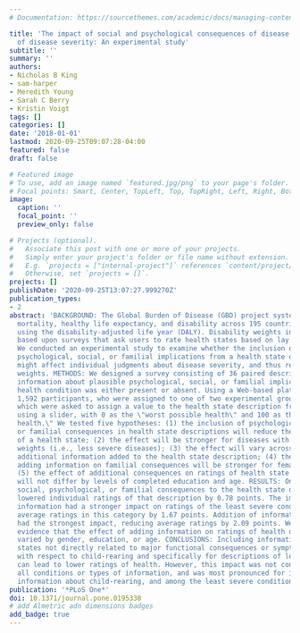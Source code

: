 ```yaml
---
# Documentation: https://sourcethemes.com/academic/docs/managing-content/

title: 'The impact of social and psychological consequences of disease on judgments
  of disease severity: An experimental study'
subtitle: ''
summary: ''
authors:
- Nicholas B King
- sam-harper
- Meredith Young
- Sarah C Berry
- Kristin Voigt
tags: []
categories: []
date: '2018-01-01'
lastmod: 2020-09-25T09:07:28-04:00
featured: false
draft: false

# Featured image
# To use, add an image named `featured.jpg/png` to your page's folder.
# Focal points: Smart, Center, TopLeft, Top, TopRight, Left, Right, BottomLeft, Bottom, BottomRight.
image:
  caption: ''
  focal_point: ''
  preview_only: false

# Projects (optional).
#   Associate this post with one or more of your projects.
#   Simply enter your project's folder or file name without extension.
#   E.g. `projects = ["internal-project"]` references `content/project/deep-learning/index.md`.
#   Otherwise, set `projects = []`.
projects: []
publishDate: '2020-09-25T13:07:27.999270Z'
publication_types:
- 2
abstract: 'BACKGROUND: The Global Burden of Disease (GBD) project systematically assesses
  mortality, healthy life expectancy, and disability across 195 countries and territories,
  using the disability-adjusted life year (DALY). Disability weights in the DALY are
  based upon surveys that ask users to rate health states based on lay descriptions.
  We conducted an experimental study to examine whether the inclusion or removal of
  psychological, social, or familial implications from a health state description
  might affect individual judgments about disease severity, and thus relative disability
  weights. METHODS: We designed a survey consisting of 36 paired descriptions in which
  information about plausible psychological, social, or familial implications of a
  health condition was either present or absent. Using a Web-based platform, we recruited
  1,592 participants, who were assigned to one of two experimental groups, each of
  which were asked to assign a value to the health state description from 0 to 100
  using a slider, with 0 as the \"worst possible health\" and 100 as the \"best possible
  health.\" We tested five hypotheses: (1) the inclusion of psychological, social,
  or familial consequences in health state descriptions will reduce the average rating
  of a health state; (2) the effect will be stronger for diseases with lower disability
  weights (i.e., less severe diseases); (3) the effect will vary across the type of
  additional information added to the health state description; (4) the impact of
  adding information on familial consequences will be stronger for female than male;
  (5) the effect of additional consequences on ratings of health state descriptions
  will not differ by levels of completed education and age. RESULTS: On average, adding
  social, psychological, or familial consequences to the health state description
  lowered individual ratings of that description by 0.78 points. The impact of adding
  information had a stronger impact on ratings of the least severe conditions, reducing
  average ratings in this category by 1.67 points. Addition of information about child-rearing
  had the strongest impact, reducing average ratings by 2.09 points. We found little
  evidence that the effect of adding information on ratings of health descriptions
  varied by gender, education, or age. CONCLUSIONS: Including information about health
  states not directly related to major functional consequences or symptoms, particularly
  with respect to child-rearing and specifically for descriptions of less severe conditions,
  can lead to lower ratings of health. However, this impact was not consistent across
  all conditions or types of information, and was most pronounced for inclusion of
  information about child-rearing, and among the least severe conditions.'
publication: '*PLoS One*'
doi: 10.1371/journal.pone.0195338
# add Almetric adn dimensions badges
add_badge: true
---
```

